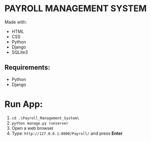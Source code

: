 # PAYROLL MANAGEMENT SYSTEM

Made with:
<ul>
<li>HTML</li>
<li>CSS</li>
<li>Python</li>
<li>Django</li>
<li>SQLite3</li>
</ul>

## Requirements:

<ul>
<li>Python</li>
<li>Django</li>
</ul>

# Run App:

<ol>
<li> <code>cd .\Payroll_Management_System\ </code></li>
<li> <code>python manage.py runserver</code></li>
<li> Open a web browser</li>
<li> Type: <code>http://127.0.0.1:8000/Payroll/</code> and press <b>Enter</b></li>


